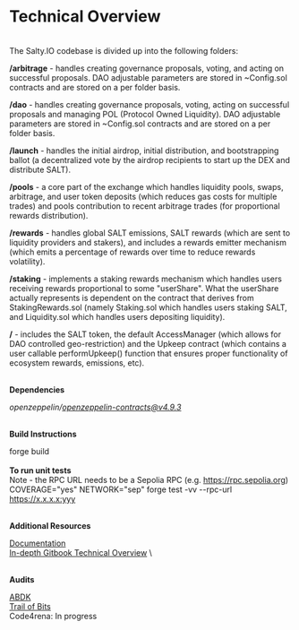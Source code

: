 # Technical Overview
\
The Salty.IO codebase is divided up into the following folders:


**/arbitrage** - handles creating governance proposals, voting, and acting on successful proposals. DAO adjustable parameters are stored in ~Config.sol contracts and are stored on a per folder basis.

**/dao** - handles creating governance proposals, voting, acting on successful proposals and managing POL (Protocol Owned Liquidity). DAO adjustable parameters are stored in ~Config.sol contracts and are stored on a per folder basis.

**/launch** - handles the initial airdrop, initial distribution, and bootstrapping ballot (a decentralized vote by the airdrop recipients to start up the DEX and distribute SALT).

**/pools** - a core part of the exchange which handles liquidity pools, swaps, arbitrage, and user token deposits (which reduces gas costs for multiple trades) and pools contribution to recent arbitrage trades (for proportional rewards distribution).

**/rewards** - handles global SALT emissions, SALT rewards (which are sent to liquidity providers and stakers), and includes a rewards emitter mechanism (which emits a percentage of rewards over time to reduce rewards volatility).

**/staking** - implements a staking rewards mechanism which handles users receiving rewards proportional to some "userShare".  What the userShare actually represents is dependent on the contract that derives from StakingRewards.sol (namely Staking.sol which handles users staking SALT, and Liquidity.sol which handles users depositing liquidity).

**/** - includes the SALT token, the default AccessManager (which allows for DAO controlled geo-restriction) and the Upkeep contract (which contains a user callable performUpkeep() function that ensures proper functionality of ecosystem rewards, emissions, etc).

\
**Dependencies**

*openzeppelin/openzeppelin-contracts@v4.9.3*

\
**Build Instructions**

forge build\
\
**To run unit tests**\
Note - the RPC URL needs to be a Sepolia RPC (e.g. https://rpc.sepolia.org) \
COVERAGE="yes" NETWORK="sep" forge test -vv --rpc-url https://x.x.x.x:yyy

\
**Additional Resources**

[Documentation](https://docs.salty.io) \
[In-depth Gitbook Technical Overview](https://tech.salty.io) \

\
**Audits**

[ABDK](https://github.com/abdk-consulting/audits/blob/main/othernet_global_pte_ltd/ABDK_OthernetGlobalPTELTD_SaltyIO_v_2_0.pdf) \
[Trail of Bits](https://github.com/trailofbits/publications/blob/master/reviews/2023-10-saltyio-securityreview.pdf) \
Code4rena: In progress
